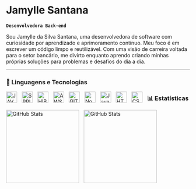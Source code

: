 # Jamylle Santana

**`Desenvolvedora Back-end`**

Sou Jamylle da Silva Santana, uma desenvolvedora de software com curiosidade por aprendizado e aprimoramento contínuo. Meu foco é em escrever um código limpo e reutilizável. Com uma visão de carreira voltada para o setor bancário, me divirto enquanto aprendo criando minhas próprias soluções para problemas e desafios do dia a dia. 

---

### 🧰 Linguagens e Tecnologias

<img 
  align="left"
  alt="JAVA"
  title="Java"
  width="30px"
  style="padding-right: 10px"
  src="https://cdn.jsdelivr.net/gh/devicons/devicon@latest/icons/java/java-original.svg"
  />
<img 
    align="left"
    alt="SPRING BOOT"
    title="Spring Boot"
    width="30px"
    style="padding-right: 10px"
    src="https://cdn.jsdelivr.net/gh/devicons/devicon@latest/icons/spring/spring-original.svg"
  />
  <img
    align="left"
    alt="HIBERNATE"
    title="Hibernate"
    width="30px"
    style="padding-right: 10px"
    src="https://cdn.jsdelivr.net/gh/devicons/devicon@latest/icons/hibernate/hibernate-original.svg"
    />
    <img 
    align="left"
    alt="AWS"
    title="Amazon Web Services"
    width="30px"
    style="padding-right: 10px"
    src="https://cdn.jsdelivr.net/gh/devicons/devicon@latest/icons/amazonwebservices/amazonwebservices-original-wordmark.svg"
      />
      <img 
      align="left"
      alt="GIT"
      title="Git"
      width="30px"
      style="padding-right: 10px"
      src="https://cdn.jsdelivr.net/gh/devicons/devicon@latest/icons/git/git-original.svg"
        />
        <img
        align="left"
        alt="Node.js"
        title="Node js"
        width="30px"
        style="padding-right: 10px"
        src="https://cdn.jsdelivr.net/gh/devicons/devicon@latest/icons/nodejs/nodejs-original.svg"
        />
        <img
        align="left"
        alt="JavaScript"
        title="Java Script"
        width="30px"
        style="padding-right: 10px"
        src="https://cdn.jsdelivr.net/gh/devicons/devicon@latest/icons/javascript/javascript-original.svg"
        />
        <img
        align="left"
        alt="HTML"
        title="HTML"
        width="30px"
        style="padding-right: 10px"
        src="https://cdn.jsdelivr.net/gh/devicons/devicon@latest/icons/html5/html5-original.svg"
        />
        <img
        align="left"
        alt="CSS"
        title="CSS"
        width="30px"
        style="padding-right: 10px"
        src="https://cdn.jsdelivr.net/gh/devicons/devicon@latest/icons/css3/css3-original.svg"
        />

### 📊 Estatísticas

  <p>
        <img 
      align="left" 
      alt="GitHub Stats" 
      height="200" 
      style="padding-right: 10px;" 
      src="https://github-readme-stats.vercel.app/api?
username=jsantana-dev&show_icons=true&theme=tokyonight&include_all_commits=true&locale=pt-br" 
      />
      <img 
      align="left" 
      alt="GitHub Stats" 
      height="200" 
      src="https://github-readme-stats.vercel.app/api/top-langs/ username=jsantana-dev&theme=tokyonight&layout=compact&custom_title=Tecnologias&langs_count=9" 
      />
  </p>
        
          
          
      
      
          
    
          
                
